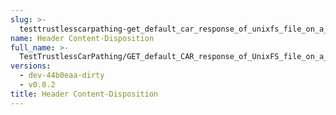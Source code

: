 ```yaml
---
slug: >-
  testtrustlesscarpathing-get_default_car_response_of_unixfs_file_on_a_path_with_hamt-sharded_directory_(accept_header)-header_content-disposition
name: Header Content-Disposition
full_name: >-
  TestTrustlessCarPathing/GET_default_CAR_response_of_UnixFS_file_on_a_path_with_HAMT-sharded_directory_(Accept_Header)/Header_Content-Disposition
versions:
  - dev-44b0eaa-dirty
  - v0.0.2
title: Header Content-Disposition
---
```


